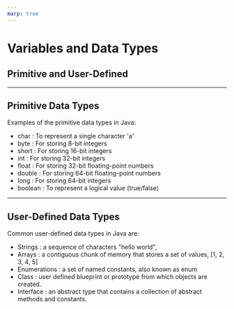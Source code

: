 ```yaml
---
marp: true
---
```


# Variables and Data Types

## Primitive and User-Defined

---

## Primitive Data Types

Examples of the primitive data types in Java:

- char : To represent a single character 'a'
- byte : For storing 8-bit integers
- short : For storing 16-bit integers
- int : For storing 32-bit integers
- float : For storing 32-bit floating-point numbers
- double : For storing 64-bit floating-point numbers
- long : For storing 64-bit integers
- boolean : To represent a logical value (true/false)

---

## User-Defined Data Types

Common user-defined data types in Java are:

- Strings : a sequence of characters "hello world",
- Arrays : a contiguous chunk of memory that stores a set of values, [1, 2, 3, 4, 5]
- Enumerations : a set of named constants, also known as enum
- Class : user defined blueprint or prototype from which objects are created.
- Interface : an abstract type that contains a collection of abstract methods and constants.
